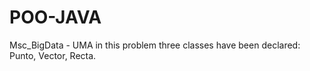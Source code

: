 # POO-JAVA
Msc_BigData - UMA
in this problem three classes have been declared:
Punto, Vector, Recta.



